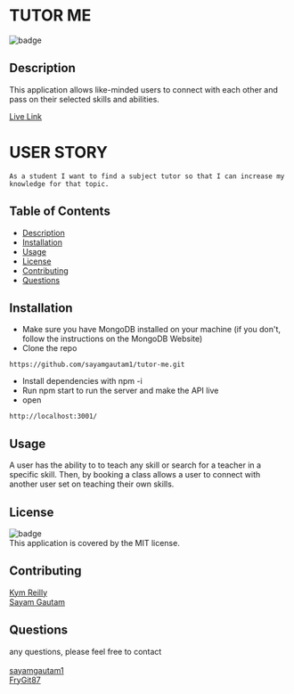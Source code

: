 <h1>TUTOR ME</h1>
  
 ![badge](https://img.shields.io/badge/license-MIT-yellow)<br />

## Description

This application allows like-minded users to connect with each other and pass on their selected skills and abilities.

[Live Link](https://infinite-falls-86674.herokuapp.com/)

# USER STORY

```
As a student I want to find a subject tutor so that I can increase my knowledge for that topic.
```

## Table of Contents

- [Description](#description)
- [Installation](#installation)
- [Usage](#usage)
- [License](#license)
- [Contributing](#contributing)
- [Questions](#questions)

## Installation

- Make sure you have MongoDB installed on your machine (if you don't, follow the instructions on the MongoDB Website)
- Clone the repo

```
https://github.com/sayamgautam1/tutor-me.git
```

- Install dependencies with npm -i
- Run npm start to run the server and make the API live
- open

```
http://localhost:3001/
```

## Usage

A user has the ability to to teach any skill or search for a teacher in a specific skill. Then, by booking a class allows a user to connect with another user set on teaching their own skills.

## License

![badge](https://img.shields.io/badge/license-MIT-yellow)
<br />
This application is covered by the MIT license.

## Contributing

[Kym Reilly](https://github.com/FryGit87) <br/>
[Sayam Gautam](https://github.com/sayamgautam1)

## Questions

any questions, please feel free to contact<br />
<br />
[sayamgautam1](https://github.com/sayamgautam1)<br />
[FryGit87](https://github.com/FryGit87)
<br />
